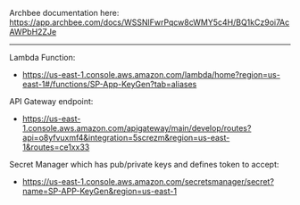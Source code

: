 Archbee documentation here: https://app.archbee.com/docs/WSSNlFwrPqcw8cWMY5c4H/BQ1kCz9oi7AcAWPbH2ZJe

-------------

Lambda Function:

- https://us-east-1.console.aws.amazon.com/lambda/home?region=us-east-1#/functions/SP-App-KeyGen?tab=aliases

API Gateway endpoint:

- https://us-east-1.console.aws.amazon.com/apigateway/main/develop/routes?api=o8yfvuxmf4&integration=5screzm&region=us-east-1&routes=ce1xx33

Secret Manager which has pub/private keys and defines token to accept:

- https://us-east-1.console.aws.amazon.com/secretsmanager/secret?name=SP-APP-KeyGen&region=us-east-1
